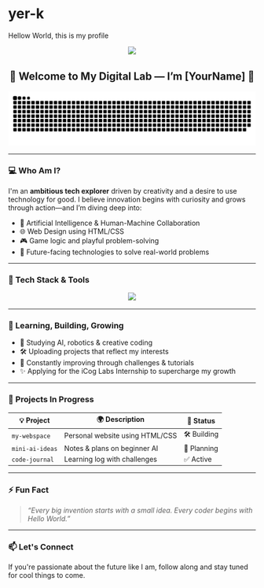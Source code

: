 # yer-k
Hellow World, this is my profile
<!-- 🔥 Futuristic Typing Banner -->
<p align="center">
  <img src="https://readme-typing-svg.demolab.com?font=Fira+Code&pause=800&color=00F9FF&center=true&vCenter=true&width=500&lines=Exploring+AI+%7C+Robotics+%7C+Code;Tech+Dreamer+%7C+Problem+Solver+%7C+Creator;Building+the+Future%2C+One+Line+at+a+Time;Curious.+Passionate.+Driven." />
</p>

<h2 align="center">🌟 Welcome to My Digital Lab — I’m [YourName] 👋</h2>

<p align="center">
  <img src="https://github.com/Platane/snk/raw/output/github-contribution-grid-snake.svg" alt="animated snake grid" />
</p>

---

### 💻 Who Am I?

I'm an **ambitious tech explorer** driven by creativity and a desire to use technology for good. I believe innovation begins with curiosity and grows through action—and I’m diving deep into:

- 🤖 Artificial Intelligence & Human-Machine Collaboration  
- 🌐 Web Design using HTML/CSS  
- 🎮 Game logic and playful problem-solving  
- 🚀 Future-facing technologies to solve real-world problems

---

### 🧰 Tech Stack & Tools

<p align="center">
  <img src="https://skillicons.dev/icons?i=html,css,python,vscode,github" />
</p>

---

### 🧪 Learning, Building, Growing

- 📘 Studying AI, robotics & creative coding  
- 🛠 Uploading projects that reflect my interests  
- 🌱 Constantly improving through challenges & tutorials  
- ✨ Applying for the iCog Labs Internship to supercharge my growth

---

### 🚧 Projects In Progress

| 💡 Project | 🌍 Description | 🚀 Status |
|-----------|----------------|----------|
| `my-webspace` | Personal website using HTML/CSS | 🛠️ Building |
| `mini-ai-ideas` | Notes & plans on beginner AI | 🌱 Planning |
| `code-journal` | Learning log with challenges | ✅ Active |

---

### ⚡ Fun Fact

> *“Every big invention starts with a small idea. Every coder begins with Hello World.”*

---

### 📫 Let's Connect  
If you're passionate about the future like I am, follow along and stay tuned for cool things to come.


